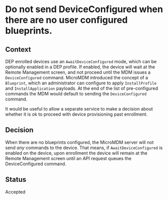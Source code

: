 # Do not send DeviceConfigured when there are no user configured blueprints.

## Context

DEP enrolled devices use an `AwaitDeviceConfigured` mode, which can be optionally enabled in a DEP profile. If enabled, the device will wait at the Remote Management screen, and not proceed until the MDM issues a `DeviceConfigured` command.
MicroMDM introduced the concept of a `Blueprint`, which an administrator can configure to apply `InstallProfile` and `InstallApplication` payloads. At the end of the list of pre-configured commands the MDM would default to sending the `DeviceConfigured` command. 

It would be useful to allow a separate service to make a decision about whether it is ok to proceed with device provisioning past enrollment.

## Decision

When there are no blueprints configured, the MicroMDM server will not send _any_ commands to the device. 
That means, if `AwaitDeviceConfigured` is enabled on the device, upon enrollment the device will remain at the Remote Management screen until an API request queues the DeviceConfigured command.

## Status

Accepted
